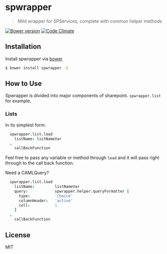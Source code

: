 # spwrapper

> Mild wrapper for SPServices, complete with common helper methods

[![Bower version](https://badge.fury.io/bo/spwrapper.svg)](http://badge.fury.io/bo/spwrapper) [![Code Climate](https://codeclimate.com/github/CreativeElementsGroup/spwrapper.png)](https://codeclimate.com/github/CreativeElementsGroup/spwrapper)

## Installation

Install spwrapper via [bower](http://bower.io)

```bash
$ bower install spwrapper -S
```

## How to Use

Spwrapper is divided into major components of sharepoint. `spwrapper.list` for example. 

### Lists

In its simplest form:

```coffee
  spwrapper.list.load
    listName: listNameVar
  ,
    callBackFunction
```

Feel free to pass any variable or method through `load` and it will pass right through to the call back function.

Need a CAMLQuery?

```coffee
  spwrapper.list.load
    listName:         listNameVar
    query:            spwrapper.helper.queryFormatter [
      type:           'Choice'
      columnHeader:   'active'
      cell:           1
    ]
  ,
    callBackFunction
```

## License

MIT
